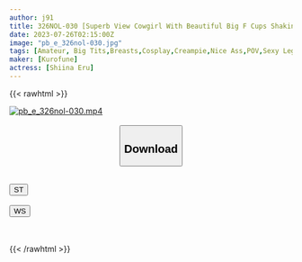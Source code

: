 ```yaml
---
author: j91
title: 326NOL-030 [Superb View Cowgirl With Beautiful Big F Cups Shaking] Gachinko Gonzo With A Galvanic Clerk With A Preeminent Style That Makes A Man Lustful With Her Erotic Body And Panting Voice And A Total Of 4 Ejaculations! !
date: 2023-07-26T02:15:00Z
image: "pb_e_326nol-030.jpg"
tags: [Amateur, Big Tits,Breasts,Cosplay,Creampie,Nice Ass,POV,Sexy Legs]
maker: [Kurofune]
actress: [Shiina Eru]
---
```



{{< rawhtml >}}

<div class="video" data-videoid="41evLv9BkYCKAQ9">
    <a href="javascript:;">
        <img src="https://my.j91.asia/posts/pb_e_326nol-030/pb_e_326nol-030.jpg" width="WIDTH" height="HEIGHT" alt="pb_e_326nol-030.mp4" loading="lazy">
    </a>
</div>

<script type="text/javascript" src="https://j91.asia/asset/on-demand-st.js"></script>

<br>
  <link rel="stylesheet" href="https://j91.asia/asset/bs5.css">
  
  <center>
  <button class="btn btn-primary" type="button" data-bs-toggle="collapse" data-bs-target=".multi-collapse" aria-expanded="false" aria-controls="multiCollapseExample1 multiCollapseExample2"><h2>Download</h2></button></center>
</p>
<div class="row">
  <div class="col">
    <div class="collapse multi-collapse" id="multiCollapseExample1">
      <div class="card card-body">
	      	      <br>
<div class="buttons">  
<a href="https://streamtape.to/v/41evLv9BkYCKAQ9"><button class="btn-hover color-3"><i class="fa fa-download"></i> ST</button></a></div>
    </div>
  </div>
</div>
  <div class="col">
    <div class="collapse multi-collapse" id="multiCollapseExample2">
      <div class="card card-body">
	      <br>
<div class="buttons">
    <a href="https://wolfstream.tv/agi9zmf8h5q5.html"><button class="btn-hover color-9"><i class="fa fa-download"></i> WS</button></a></div>
<br><br>
      </div>
    </div>
  </div>
</div>

{{< /rawhtml >}}
